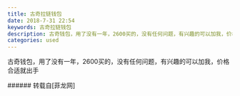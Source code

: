 ```yaml
---
title: 古奇拉链钱包
date: 2018-7-31 22:54
keywords: 古奇拉链钱包
description: 古奇钱包，用了没有一年，2600买的，没有任何问题，有兴趣的可以加我，价格合适就出手
categories: used
---
```

<td class="t_f" id="postmessage_1577665">

古奇钱包，用了没有一年，2600买的，没有任何问题，有兴趣的可以加我，价格合适就出手<br/>
<img alt="" border="0" class="zoom" data-cf-modified-d479e5a5a62bbdf002f65b6f-="" file="http://www.flw.ph/data/appbyme/upload/image/201807/31/5C7bqU5ihdnr.jpg" id="aimg_EufqV" lazyloadthumb="1" onclick="" onmouseover="" src="http://www.flw.ph/data/appbyme/upload/image/201807/31/5C7bqU5ihdnr.jpg"/><br/>
<img alt="" border="0" class="zoom" data-cf-modified-d479e5a5a62bbdf002f65b6f-="" file="http://www.flw.ph/data/appbyme/upload/image/201807/31/fVqz2kkoNeP1.jpg" id="aimg_R9KL5" lazyloadthumb="1" onclick="" onmouseover="" src="http://www.flw.ph/data/appbyme/upload/image/201807/31/fVqz2kkoNeP1.jpg"/><br/>
<img alt="" border="0" class="zoom" data-cf-modified-d479e5a5a62bbdf002f65b6f-="" file="http://www.flw.ph/data/appbyme/upload/image/201807/31/owhwO44aOwLa.jpg" id="aimg_o40xZ" lazyloadthumb="1" onclick="" onmouseover="" src="http://www.flw.ph/data/appbyme/upload/image/201807/31/owhwO44aOwLa.jpg"/><br/>
<img alt="" border="0" class="zoom" data-cf-modified-d479e5a5a62bbdf002f65b6f-="" file="http://www.flw.ph/data/appbyme/upload/image/201807/31/9Qv0gCcnOy2k.jpg" id="aimg_uf0VG" lazyloadthumb="1" onclick="" onmouseover="" src="http://www.flw.ph/data/appbyme/upload/image/201807/31/9Qv0gCcnOy2k.jpg"/><br/>
<img alt="" border="0" class="zoom" data-cf-modified-d479e5a5a62bbdf002f65b6f-="" file="http://www.flw.ph/data/appbyme/upload/image/201807/31/jme9QF4wM1Fl.jpg" id="aimg_Q0qmq" lazyloadthumb="1" onclick="" onmouseover="" src="http://www.flw.ph/data/appbyme/upload/image/201807/31/jme9QF4wM1Fl.jpg"/><br/>
</td>
###### 转载自[菲龙网]